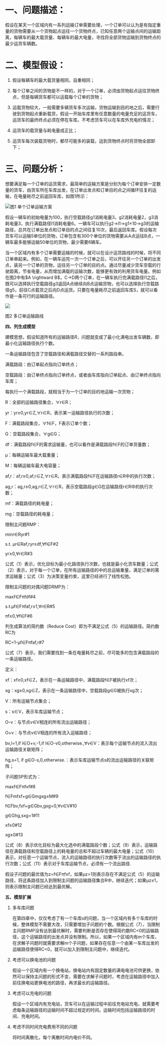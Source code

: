# 一、问题描述：

假设在某天一个区域内有一系列运输订单需要处理，一个订单可以认为是有指定重量的货物需要从一个货物起点运往一个货物终点，已知任意两个运输点间的运输距离，每辆车的最大载货量、每辆车的最大电量，寻找将全部货物运输到货物终点的最少运货车辆数。

# 二、模型假设：

1. 假设每辆车的最大载货量相同，自重相同；

2. 每个订单之间的货物是不一样的，对于一个订单，必须由货物起点运往货物终点，但是每辆货车都可以运载每个订单的货物；

3. 运载货物较大，一般需要多辆货车多次运输，货物运输到目的地之后，需要行驶到货物起点重新载货，假设一开始车库里有任意数量的电量充足的运货车，运货车的最终终点必须在停在车库。不考虑货车可以在车库外充电的情况；

4. 运货车的载货量与耗电量成正比；

5. 运货车每次装载货物时，都尽可能多的装载，运到货物终点时将货物全部卸下；

# 三、问题分析：

想要满足每一个订单的运货需求，最简单的运输方案是分别为每个订单安排一定数量的货车，由货车所在车库出发，在订单出发点和订单目的点之间循环往复的运输，在电量耗尽之前返回车库，如图1所示：

![图1 单个订单运输方案](数学模型v0.5.001.jpeg)

假设一辆车的初始电量为100，执行空载路径g1消耗电量3，g2消耗电量2，g3消耗电量3，执行满载路径l1消耗电量6。一辆车可以执行g2->l1->g1×10->g3的运输路径，总共在订单出发点和订单目的点之间往复10次，最后返回车库。假设每次货车可以运输5单位的货物，订单包含有300个单位的货物需要从A点运往B点，一辆车最多能够运输50单位的货物，最少需要6辆车。

当一个区域内有多个订单需要运输的时候，就可以在设计运货路线的时候，将不同订单串起来。例如，在一辆车运完一次一个订单之后，可以开往另一个订单的出发点，装另一个订单的货物，运往另一个订单的目的点。通过尽量减少货车空载的行驶距离，节省电量，从而增加满载的运输次数，能够更有效的利用货车电量。例如在图2中有$A \rightward B$，C→D两个订单，在一辆车执行完满载路径l1之后，既可以选择执行空载路径g3返回A点继续向B点运输货物，也可以选择执行空载路径g5，前往C点载货之后向D点运货。只要在电量耗尽之前返回车库S，就可以看作是一条可行的运输路径。

![](数学模型v0.5.002.jpeg)

图2 多订单运输路线

**四、列生成模型**

建模思想，假设知道所有的运输路径$R$，问题就变成了最小化满电出发车辆数，即最小化运输路径执行个数。

一条运输路径包含了空载路径和满载路径交替的一系列路段串。

满载路段：由订单起点指向订单终点；

空载路段：由订单终点指向订单终点，或者由车库指向订单起点、由订单终点指向车库；

每执行一个满载路段，就相当于为一个订单的目的地运输一次货物；

R：全部的运输路径集合，∀r∈R；

yr：yr≥0,yr∈Z,∀r∈R，表示某一运输路径执行的次数；

F：满载路段集合，∀f∈F，F表示订单个数；

G：空载路段集合，∀g∈G；

df：满载路段f∈F的需求运输量，也可以看作是满载路段f∈F的订单货量数；

μ：每辆运输车最大载重量；

M：每辆运输车最大电容量；

af,r：af,r≥0,af,r∈Z,∀r∈R，表示满载路段f∈F在运输路径r∈R中的执行次数；

ag,r：ag,r≥0,ag,r∈Z,∀r∈R，表示空载路段g∈G在运输路径r∈R中的执行次数；

mf：满载路径的耗电量；

mg：空载路径的耗电量；

限制主问题RMP：

minr∈Ryr#1

s.t. μr∈Raf,ryr≥df,∀f∈F#2

yr≥0,∀r∈R#3

公式（1）表示，优化目标为最小化路径执行次数，也就是最小化货车数量；公式（2）表示，对于每一个订单，在所有运输路径的中的总运输重量，满足订单的需求运输量；公式（3）为决策变量约束，这里已经进行了线性松弛。

限制主问题的对偶问题DRMP为：

maxf∈Fπfdf#4

s.t.μf∈Fπfaf,r≤1,∀r∈R#5

πf≥0,∀f∈F#6

列生成算法的简约数（Reduce Cost）即为不满足公式（5）的运输路径。简约数RC为

RC=1-μf∈Fπfaf,r#7

公式（7）表示，我们需要找到一条在电量耗尽之前，尽可能多的包含满载路段的一条运输路径。

定义：

xf：xf≥0,xf∈Z，表示在一条运输路径中，满载路段f∈F被执行xf次；

xg：xg≥0,xg∈Z，表示在一条运输路径中，空载路段g∈G被执行xg次；

V：所有运输节点集合；

s：s∈V，表示车库运输节点；

O-v：与节点v∈V相连的所有流出运输路径；

O+v：与节点v∈V相连的所有流入运输路径；

bv,l=1,if l∈O+v,-1,if l∈O-v0,otherwise.,∀v∈V：表示每个运输节点的流入流出运输路径关联矩阵；

hg,s=1, if g∈O-s,0,otherwise.：表示车库运输节点s的流出运输路径的关联矩阵；

子问题SP形式为：

maxf∈Fπfxf#8

f∈Fmfxf+g∈Gmgxg≤M#9

f∈Fbv,fxf+g∈Gbv,gxg=0,∀v∈V#10

g∈Ghg,sxg=1#11

xf≥0#12

xg≥0#13

公式（8）表示优化目标为最大化选中的满载路段个数；公式（9）表示，运输路径在满载路径和空载路径上的耗电量的总和不超过车辆的最大电量；公式（10）表示，对任意一个运输节点，流入的运输路径的执行次数等于流出的运输路径的执行次数；公式（11）表示对于车库运输节点，必须有一个流出路径.

假设子问题的最优值为z=f∈Fπfxf，如果μz>1则表示存在不满足公式（5）的运输路径，将这条路径加入到限制主问题的运输路径集合R中，继续迭代；如果μz≤1，则表示限制主问题已经达到最优解。

**五、模型扩展**

1. 多车库问题

    在第四章中，仅仅考虑了有一个车库s的问题，当一个区域内有多个车库的时候，整体模型不需要大改，只需要增加子问题的个数。根据公式（7），当限制主问题RMP没有达到最优解时，需要判断是否存在使得简约数RC<0的运输路径，这个运输路径的出发点并没有限制。所以，如果一个区域内有m个车库，在求解子问题时就需要求解m个子问题，如果存在任意一个由某一车库出发的运输路径使得RC<0，就可以加入到限制主问题中，继续迭代。

2. 考虑可以换电池的问题

    假设一个区域内有一个换电站，换电站内有固定数量的满电电池可供更换，依然可以保持主问题的形式不变，需要在求解子问题时，考虑在运输路径中加入前往换电站更换电池的路径，再求最长的运输路径。

3. 考虑可以充电的问题

    假设一个区域内有充电站，货车可以在运输过程中前往充电站充电，就需要考虑每条运输路径的运输时间不超过规定的时间。运输时间包括运输路径的时间、充电时间。

4. 考虑不同时间充电费用不同的问题

    将时间离散化，每个离散时间内电价不同。
